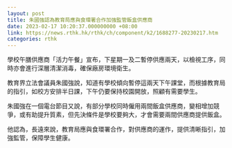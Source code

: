 ```yaml
---
layout: post
title: 朱國強認為教育局應與食環署合作加強監管飯盒供應商
date: 2023-02-17 10:20:37.000000000 +08:00
link: https://news.rthk.hk/rthk/ch/component/k2/1688277-20230217.htm
categories: rthk
---
```


學校午膳供應商「活力午餐」宣布，下星期一及二暫停供應兩天，以檢視工序，同時亦會進行深層清潔消毒，確保廠房環境衛生。

教育界立法會議員朱國強說，知道有學校傾向暫停這兩天下午課堂，而根據教育局的指引，如校方安排半日課，下午仍要保持校園開放，照顧有需要學生。

朱國強在一個電台節目又說，有部分學校同時僱用兩間飯盒供應商，變相增加競爭，或有助提升質素，但先決條件是學校要夠大，才會需要兩間供應商提供飯盒。

他認為，長遠來說，教育局應與食環署合作，對供應商的運作，提供清晰指引，加強監管，保障學生健康。
